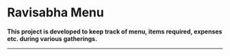 # Ravisabha Menu

**This project is developed to keep track of menu, items required, expenses etc. during various gatherings.**

---
